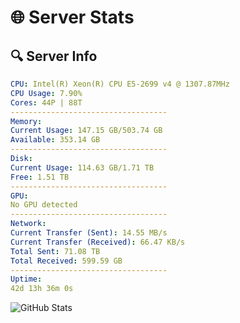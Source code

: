 # 🌐 Server Stats
## 🔍 Server Info
```yaml
CPU: Intel(R) Xeon(R) CPU E5-2699 v4 @ 1307.87MHz
CPU Usage: 7.90%
Cores: 44P | 88T
-----------------------------------
Memory:
Current Usage: 147.15 GB/503.74 GB
Available: 353.14 GB
-----------------------------------
Disk:
Current Usage: 114.63 GB/1.71 TB
Free: 1.51 TB
-----------------------------------
GPU:
No GPU detected
-----------------------------------
Network:
Current Transfer (Sent): 14.55 MB/s
Current Transfer (Received): 66.47 KB/s
Total Sent: 71.08 TB
Total Received: 599.59 GB
-----------------------------------
Uptime:
42d 13h 36m 0s
```
![GitHub Stats](https://img.shields.io/badge/Updated-2025-04-19_10:58:49-blue)